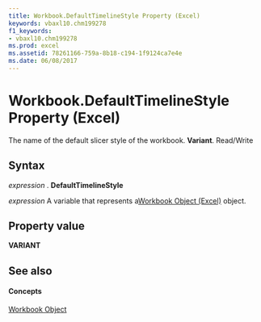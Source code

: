```yaml
---
title: Workbook.DefaultTimelineStyle Property (Excel)
keywords: vbaxl10.chm199278
f1_keywords:
- vbaxl10.chm199278
ms.prod: excel
ms.assetid: 78261166-759a-8b18-c194-1f9124ca7e4e
ms.date: 06/08/2017
---
```



# Workbook.DefaultTimelineStyle Property (Excel)

The name of the default slicer style of the workbook.  **Variant**. Read/Write


## Syntax

 _expression_ . **DefaultTimelineStyle**

 _expression_ A variable that represents a[Workbook Object (Excel)](Excel.Workbook.md) object.


## Property value

 **VARIANT**


## See also


#### Concepts


[Workbook Object](Excel.Workbook.md)

